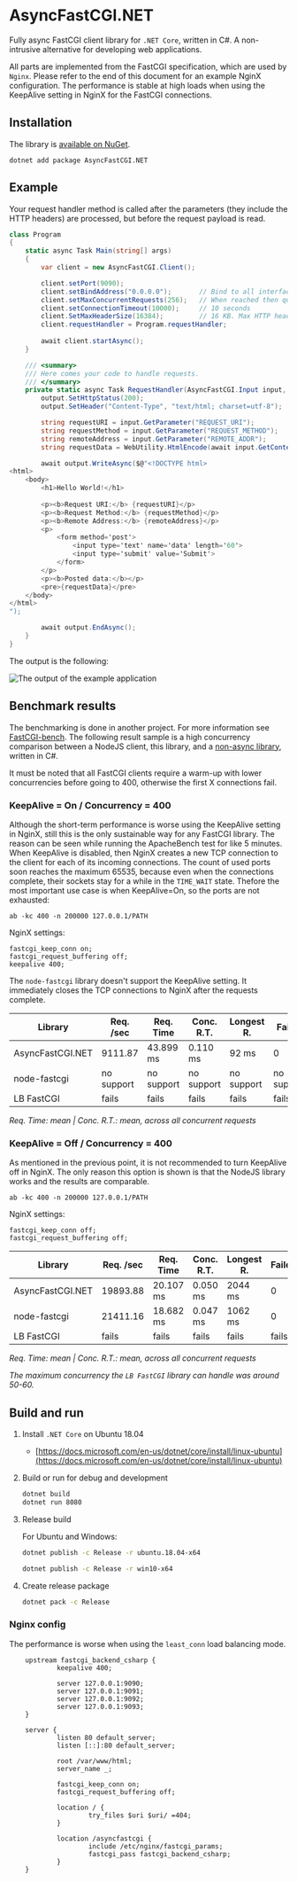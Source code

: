 # AsyncFastCGI.NET

Fully async FastCGI client library for `.NET Core`, written in C#. A non-intrusive alternative for developing web applications.

All parts are implemented from the FastCGI specification, which are used by `Nginx`. Please refer to the end of this document
for an example NginX configuration. The performance is stable at high loads when using the KeepAlive setting in NginX for the FastCGI connections.

## Installation

The library is [available on NuGet](https://www.nuget.org/packages/AsyncFastCGI.NET).

    dotnet add package AsyncFastCGI.NET

## Example

Your request handler method is called after the parameters (they include the HTTP headers) are processed, but before the request payload is read.

```csharp
class Program
{
    static async Task Main(string[] args)
    {
        var client = new AsyncFastCGI.Client();

        client.setPort(9090);
        client.setBindAddress("0.0.0.0");       // Bind to all interfaces
        client.setMaxConcurrentRequests(256);   // When reached then queued
        client.setConnectionTimeout(10000);     // 10 seconds
        client.SetMaxHeaderSize(16384);         // 16 KB. Max HTTP header length
        client.requestHandler = Program.requestHandler;
        
        await client.startAsync();
    }

    /// <summary>
    /// Here comes your code to handle requests.
    /// </summary>
    private static async Task RequestHandler(AsyncFastCGI.Input input, AsyncFastCGI.Output output) {
        output.SetHttpStatus(200);
        output.SetHeader("Content-Type", "text/html; charset=utf-8");

        string requestURI = input.GetParameter("REQUEST_URI");
        string requestMethod = input.GetParameter("REQUEST_METHOD");
        string remoteAddress = input.GetParameter("REMOTE_ADDR");
        string requestData = WebUtility.HtmlEncode(await input.GetContentAsync());

        await output.WriteAsync($@"<!DOCTYPE html>
<html>
    <body>
        <h1>Hello World!</h1>
        
        <p><b>Request URI:</b> {requestURI}</p>
        <p><b>Request Method:</b> {requestMethod}</p>
        <p><b>Remote Address:</b> {remoteAddress}</p>
        <p>
            <form method='post'>
                <input type='text' name='data' length='60'>
                <input type='submit' value='Submit'>
            </form>
        </p>
        <p><b>Posted data:</b></p>
        <pre>{requestData}</pre>
    </body>
</html>
");

        await output.EndAsync();
    }
}
```

The output is the following:

![The output of the example application](doc/example.png)

## Benchmark results

The benchmarking is done in another project. For more information see [FastCGI-bench](https://github.com/bolner/FastCGI-bench). The following result sample is a high concurrency comparison between a NodeJS client, this library, and a [non-async library](https://github.com/LukasBoersma/FastCGI), written in C#.

It must be noted that all FastCGI clients require a warm-up with lower concurrencies before going to 400, otherwise the first X connections fail.

### KeepAlive = On / Concurrency = 400

Although the short-term performance is worse using the KeepAlive setting in NginX, still this is the only sustainable way for any FastCGI library.
The reason can be seen while running the ApacheBench test for like 5 minutes. When KeepAlive is disabled, then NginX creates a
new TCP connection to the client for each of its incoming connections. The count of used ports soon reaches the maximum 65535,
because even when the connections complete, their sockets stay for a while in the `TIME_WAIT` state. Thefore the most important use case is when KeepAlive=On, so the ports are not exhausted:

    ab -kc 400 -n 200000 127.0.0.1/PATH

NginX settings:

    fastcgi_keep_conn on;
    fastcgi_request_buffering off;
    keepalive 400;

The `node-fastcgi` library doesn't support the KeepAlive setting. It immediately closes the TCP connections to NginX after the requests complete.

| Library          | Req. /sec  | Req. Time  | Conc. R.T. | Longest R. | Failed     |
|------------------|------------|------------|------------|------------|------------|
| AsyncFastCGI.NET | 9111.87    | 43.899 ms  | 0.110 ms   | 92 ms      | 0          |
| node-fastcgi     | no support | no support | no support | no support | no support |
| LB FastCGI       | fails      | fails      | fails      | fails      | fails      |

*Req. Time: mean | Conc. R.T.: mean, across all concurrent requests*

### KeepAlive = Off / Concurrency = 400

As mentioned in the previous point, it is not recommended to turn KeepAlive off in NginX.
The only reason this option is shown is that the NodeJS library works and the results are comparable.

    ab -kc 400 -n 200000 127.0.0.1/PATH

NginX settings:

    fastcgi_keep_conn off;
    fastcgi_request_buffering off;

| Library          | Req. /sec | Req. Time | Conc. R.T. | Longest R. | Failed |
|------------------|-----------|-----------|------------|------------|--------|
| AsyncFastCGI.NET | 19893.88  | 20.107 ms | 0.050 ms   | 2044 ms    | 0      |
| node-fastcgi     | 21411.16  | 18.682 ms | 0.047 ms   | 1062 ms    | 0      |
| LB FastCGI       | fails     | fails     | fails      | fails      | fails  |

*Req. Time: mean | Conc. R.T.: mean, across all concurrent requests*

*The maximum concurrency the `LB FastCGI` library can handle was around 50-60.*

## Build and run

1. Install `.NET Core` on Ubuntu 18.04

    - [https://docs.microsoft.com/en-us/dotnet/core/install/linux-ubuntu](https://docs.microsoft.com/en-us/dotnet/core/install/linux-ubuntu)

2. Build or run for debug and development

    ```bash
    dotnet build
    dotnet run 8080
    ```

3. Release build

    For Ubuntu and Windows:

    ```bash
    dotnet publish -c Release -r ubuntu.18.04-x64

    dotnet publish -c Release -r win10-x64
    ```

4. Create release package

    ```bash
    dotnet pack -c Release
    ```

### Nginx config

The performance is worse when using the `least_conn` load balancing mode.

        upstream fastcgi_backend_csharp {
                keepalive 400;

                server 127.0.0.1:9090;
                server 127.0.0.1:9091;
                server 127.0.0.1:9092;
                server 127.0.0.1:9093;
        }

        server {
                listen 80 default_server;
                listen [::]:80 default_server;

                root /var/www/html;
                server_name _;

                fastcgi_keep_conn on;
                fastcgi_request_buffering off;

                location / {
                        try_files $uri $uri/ =404;
                }

                location /asyncfastcgi {
                        include /etc/nginx/fastcgi_params;
                        fastcgi_pass fastcgi_backend_csharp;
                }
        }
